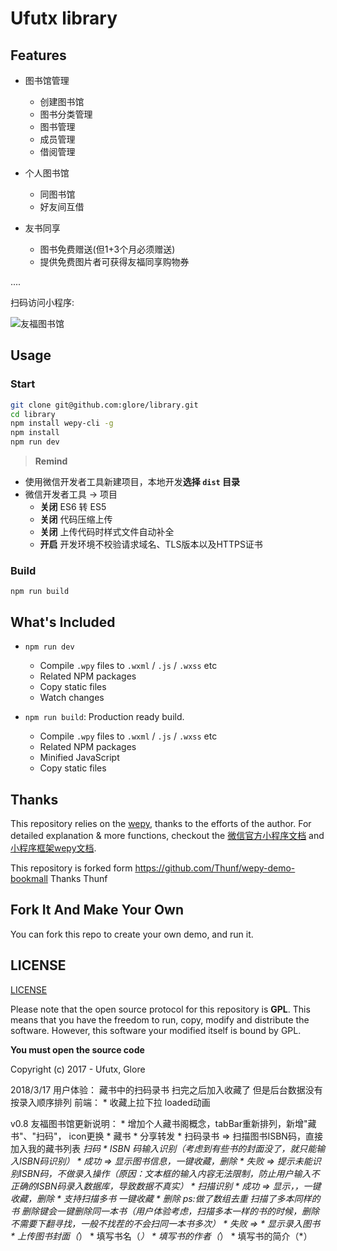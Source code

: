 # Ufutx library

## Features

* 图书馆管理
  - 创建图书馆
  - 图书分类管理
  - 图书管理
  - 成员管理
  - 借阅管理

* 个人图书馆
  - 同图书馆
  - 好友间互借

* 友书同享
  - 图书免费赠送(但1+3个月必须赠送)
  - 提供免费图片者可获得友福同享购物券

....

扫码访问小程序:

![友福图书馆](https://library.ufutx.com/imgs/mp_library.jpg)


## Usage

### Start

``` bash
git clone git@github.com:glore/library.git
cd library
npm install wepy-cli -g
npm install
npm run dev
```

> **Remind**

- 使用微信开发者工具新建项目，本地开发**选择 `dist` 目录**
- 微信开发者工具 -> 项目
  - **关闭** ES6 转 ES5
  - **关闭** 代码压缩上传
  - **关闭** 上传代码时样式文件自动补全
  - **开启** 开发环境不校验请求域名、TLS版本以及HTTPS证书


### Build
```
npm run build
```


## What's Included

- `npm run dev`
  - Compile `.wpy` files to `.wxml` / `.js` / `.wxss` etc
  - Related NPM packages
  - Copy static files
  - Watch changes

- `npm run build`: Production ready build.
  - Compile `.wpy` files to `.wxml` / `.js` / `.wxss` etc
  - Related NPM packages
  - Minified JavaScript
  - Copy static files



## Thanks

This repository relies on the [wepy](https://github.com/wepyjs/wepy), thanks to the efforts of the author.
For detailed explanation & more functions, checkout the [微信官方小程序文档](https://mp.weixin.qq.com/debug/wxadoc/dev/api/) and [小程序框架wepy文档](https://wepyjs.github.io/wepy/).

This repository is forked form https://github.com/Thunf/wepy-demo-bookmall Thanks Thunf


## Fork It And Make Your Own

You can fork this repo to create your own demo, and run it.



## LICENSE

[LICENSE](https://github.com/Thunf/wepy-demo-bookmall/blob/master/LICENSE)

Please note that the open source protocol for this repository is **GPL**. This means that you have the freedom to run, copy, modify and distribute the software. However, this software your modified itself is bound by GPL.

**You must open the source code**

Copyright (c) 2017 - Ufutx, Glore



2018/3/17
  用户体验： 藏书中的扫码录书 扫完之后加入收藏了 但是后台数据没有按录入顺序排列
  前端：
    * 收藏上拉下拉 loaded动画



v0.8 友福图书馆更新说明：
    * 增加个人藏书阁概念，tabBar重新排列，新增"藏书"、"扫码"， icon更换
    * 藏书
      * 分享转发
      * 扫码录书 => 扫描图书ISBN码，直接加入我的藏书列表
    *扫码
      * ISBN 码输入识别（考虑到有些书的封面没了，就只能输入ISBN码识别）
        * 成功 => 显示图书信息，一键收藏，删除
        * 失败 => 提示未能识别ISBN码，不做录入操作（原因：文本框的输入内容无法限制，防止用户输入不正确的ISBN码录入数据库，导致数据不真实）
      * 扫描识别
        * 成功 => 显示，，一键收藏，删除
          * 支持扫描多书 一键收藏
          * 删除 ps:做了数组去重 扫描了多本同样的书 删除键会一键删除同一本书（用户体验考虑，扫描多本一样的书的时候，删除不需要下翻寻找，一般不找茬的不会扫同一本书多次）
        * 失败 =>
          * 显示录入图书
            * 上传图书封面（*）
            * 填写书名（*）
            * 填写书的作者（*）
            * 填写书的简介（*）





